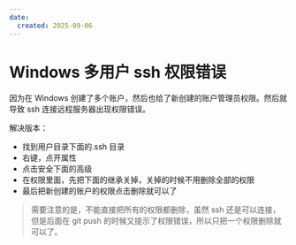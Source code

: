 ```yaml
---
date: 
  created: 2025-09-06
---
```

# Windows 多用户 ssh 权限错误

因为在 Windows 创建了多个账户，然后也给了新创建的账户管理员权限。然后就导致 ssh 连接远程服务器出现权限错误。

解决版本：

- 找到用户目录下面的.ssh 目录
- 右键，点开属性
- 点击安全下面的高级
- 在权限里面，先把下面的继承关掉，关掉的时候不用删除全部的权限
- 最后把新创建的账户的权限点击删除就可以了

> 需要注意的是，不能直接把所有的权限都删除，虽然 ssh 还是可以连接，但是后面在 git push 的时候又提示了权限错误，所以只把一个权限删除就可以了。
